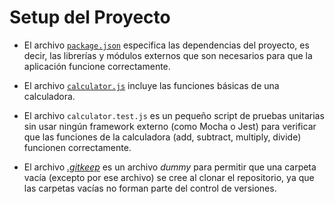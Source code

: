 # Setup del Proyecto

- El archivo [`package.json`](../package.json) especifica las dependencias del proyecto, es decir, las librerías y módulos externos que son necesarios para que la aplicación funcione correctamente.

- El archivo [`calculator.js`](../src/calculator.js) incluye las funciones básicas de una calculadora.

- El archivo `calculator.test.js` es un pequeño script de pruebas unitarias sin usar ningún framework externo (como Mocha o Jest) para verificar que las funciones de la calculadora (add, subtract, multiply, divide) funcionen correctamente.

- El archivo [_.gitkeep_](../results/.gitkeep) es un archivo _dummy_ para permitir que una carpeta vacía (excepto por ese archivo) se cree al clonar el repositorio, ya que las carpetas vacías no forman parte del control de versiones.